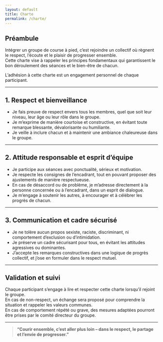```yaml
---
layout: default
title: Charte
permalink: /charte/
---
```


## Préambule
Intégrer un groupe de course à pied, c’est rejoindre un collectif où règnent le respect, l’écoute et le plaisir de progresser ensemble.  
Cette charte vise à rappeler les principes fondamentaux qui garantissent le bon déroulement des séances et le bien-être de chacun.  

L’adhésion à cette charte est un engagement personnel de chaque participant.

---

## 1. Respect et bienveillance
- Je fais preuve de respect envers tous les membres, quel que soit leur niveau, leur âge ou leur rôle dans le groupe.  
- Je m’exprime de manière courtoise et constructive, en évitant toute remarque blessante, dévalorisante ou humiliante.  
- Je veille à inclure chacun et à maintenir une ambiance chaleureuse dans le groupe.  

---

## 2. Attitude responsable et esprit d’équipe
- Je participe aux séances avec ponctualité, sérieux et motivation.  
- Je respecte les consignes de l’encadrant, tout en pouvant proposer des ajustements de manière respectueuse.  
- En cas de désaccord ou de problème, je m’adresse directement à la personne concernée ou à l’encadrant, dans un esprit de dialogue.  
- Je m’engage à soutenir les autres, à encourager et à célébrer les progrès de chacun.  

---

## 3. Communication et cadre sécurisé
- Je ne tolère aucun propos sexiste, raciste, discriminant, ni comportement d’exclusion ou d’intimidation.  
- Je préserve un cadre sécurisant pour tous, en évitant les attitudes agressives ou dominantes.  
- J’accepte les remarques constructives dans une logique de progrès collectif, et j’ose en formuler dans le respect mutuel.  

---

## Validation et suivi
Chaque participant s’engage à lire et respecter cette charte lorsqu’il rejoint le groupe.  
En cas de non-respect, un échange sera proposé pour comprendre la situation et rappeler les valeurs communes.  
En cas de comportement répété ou grave, des mesures adaptées pourront être prises par le comité directeur du groupe.  

---

> **“Courir ensemble, c’est aller plus loin – dans le respect, le partage et l’envie de progresser.”**


